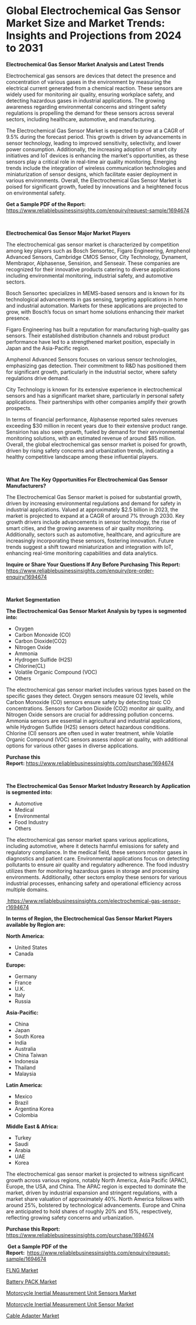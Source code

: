 <p><h1>Global Electrochemical Gas Sensor Market Size and Market Trends: Insights and Projections from 2024 to 2031</h1></p><p><strong>Electrochemical Gas Sensor Market Analysis and Latest Trends</strong></p>
<p><p>Electrochemical gas sensors are devices that detect the presence and concentration of various gases in the environment by measuring the electrical current generated from a chemical reaction. These sensors are widely used for monitoring air quality, ensuring workplace safety, and detecting hazardous gases in industrial applications. The growing awareness regarding environmental concerns and stringent safety regulations is propelling the demand for these sensors across several sectors, including healthcare, automotive, and manufacturing.</p><p>The Electrochemical Gas Sensor Market is expected to grow at a CAGR of 9.5% during the forecast period. This growth is driven by advancements in sensor technology, leading to improved sensitivity, selectivity, and lower power consumption. Additionally, the increasing adoption of smart city initiatives and IoT devices is enhancing the market's opportunities, as these sensors play a critical role in real-time air quality monitoring. Emerging trends include the integration of wireless communication technologies and miniaturization of sensor designs, which facilitate easier deployment in various environments. Overall, the Electrochemical Gas Sensor Market is poised for significant growth, fueled by innovations and a heightened focus on environmental safety.</p></p>
<p><strong>Get a Sample PDF of the Report:&nbsp;</strong> <a href="https://www.reliablebusinessinsights.com/enquiry/request-sample/1694674?utm_campaign=118&utm_medium=2&utm_source=Github&utm_content=ia&utm_term=06102024&utm_id=electrochemical-gas-sensor">https://www.reliablebusinessinsights.com/enquiry/request-sample/1694674</a></p>
<p>&nbsp;</p>
<p><strong>Electrochemical Gas Sensor Major Market Players</strong></p>
<p><p>The electrochemical gas sensor market is characterized by competition among key players such as Bosch Sensortec, Figaro Engineering, Amphenol Advanced Sensors, Cambridge CMOS Sensor, City Technology, Dynament, Membrapor, Alphasense, Sensirion, and Senseair. These companies are recognized for their innovative products catering to diverse applications including environmental monitoring, industrial safety, and automotive sectors.</p><p>Bosch Sensortec specializes in MEMS-based sensors and is known for its technological advancements in gas sensing, targeting applications in home and industrial automation. Markets for these applications are projected to grow, with Bosch’s focus on smart home solutions enhancing their market presence.</p><p>Figaro Engineering has built a reputation for manufacturing high-quality gas sensors. Their established distribution channels and robust product performance have led to a strengthened market position, especially in Japan and the Asia-Pacific region.</p><p>Amphenol Advanced Sensors focuses on various sensor technologies, emphasizing gas detection. Their commitment to R&D has positioned them for significant growth, particularly in the industrial sector, where safety regulations drive demand.</p><p>City Technology is known for its extensive experience in electrochemical sensors and has a significant market share, particularly in personal safety applications. Their partnerships with other companies amplify their growth prospects.</p><p>In terms of financial performance, Alphasense reported sales revenues exceeding $30 million in recent years due to their extensive product range. Sensirion has also seen growth, fueled by demand for their environmental monitoring solutions, with an estimated revenue of around $85 million. Overall, the global electrochemical gas sensor market is poised for growth, driven by rising safety concerns and urbanization trends, indicating a healthy competitive landscape among these influential players.</p></p>
<p>&nbsp;</p>
<p><strong>What Are The Key Opportunities For Electrochemical Gas Sensor Manufacturers?</strong></p>
<p><p>The Electrochemical Gas Sensor market is poised for substantial growth, driven by increasing environmental regulations and demand for safety in industrial applications. Valued at approximately $2.5 billion in 2023, the market is projected to expand at a CAGR of around 7% through 2030. Key growth drivers include advancements in sensor technology, the rise of smart cities, and the growing awareness of air quality monitoring. Additionally, sectors such as automotive, healthcare, and agriculture are increasingly incorporating these sensors, fostering innovation. Future trends suggest a shift toward miniaturization and integration with IoT, enhancing real-time monitoring capabilities and data analytics.</p></p>
<p><strong>Inquire or Share Your Questions If Any Before Purchasing This Report:</strong> <a href="https://www.reliablebusinessinsights.com/enquiry/pre-order-enquiry/1694674?utm_campaign=118&utm_medium=2&utm_source=Github&utm_content=ia&utm_term=06102024&utm_id=electrochemical-gas-sensor">https://www.reliablebusinessinsights.com/enquiry/pre-order-enquiry/1694674</a></p>
<p>&nbsp;</p>
<p><strong>Market Segmentation</strong></p>
<p><strong>The Electrochemical Gas Sensor Market Analysis by types is segmented into:</strong></p>
<p><ul><li>Oxygen</li><li>Carbon Monoxide (CO)</li><li>Carbon Dioxide(CO2)</li><li>Nitrogen Oxide</li><li>Ammonia</li><li>Hydrogen Sulfide (H2S)</li><li>Chlorine(CL)</li><li>Volatile Organic Compound (VOC)</li><li>Others</li></ul></p>
<p><p>The electrochemical gas sensor market includes various types based on the specific gases they detect. Oxygen sensors measure O2 levels, while Carbon Monoxide (CO) sensors ensure safety by detecting toxic CO concentrations. Sensors for Carbon Dioxide (CO2) monitor air quality, and Nitrogen Oxide sensors are crucial for addressing pollution concerns. Ammonia sensors are essential in agricultural and industrial applications, while Hydrogen Sulfide (H2S) sensors detect hazardous conditions. Chlorine (Cl) sensors are often used in water treatment, while Volatile Organic Compound (VOC) sensors assess indoor air quality, with additional options for various other gases in diverse applications.</p></p>
<p><strong>Purchase this Report:&nbsp;</strong><a href="https://www.reliablebusinessinsights.com/purchase/1694674?utm_campaign=118&utm_medium=2&utm_source=Github&utm_content=ia&utm_term=06102024&utm_id=electrochemical-gas-sensor">https://www.reliablebusinessinsights.com/purchase/1694674</a></p>
<p>&nbsp;</p>
<p><strong>The Electrochemical Gas Sensor Market Industry Research by Application is segmented into:</strong></p>
<p><ul><li>Automotive</li><li>Medical</li><li>Environmental</li><li>Food Industry</li><li>Others</li></ul></p>
<p><p>The electrochemical gas sensor market spans various applications, including automotive, where it detects harmful emissions for safety and regulatory compliance. In the medical field, these sensors monitor gases in diagnostics and patient care. Environmental applications focus on detecting pollutants to ensure air quality and regulatory adherence. The food industry utilizes them for monitoring hazardous gases in storage and processing environments. Additionally, other sectors employ these sensors for various industrial processes, enhancing safety and operational efficiency across multiple domains.</p></p>
<p><a href="https://www.reliablebusinessinsights.com/electrochemical-gas-sensor-r1694674?utm_campaign=118&utm_medium=2&utm_source=Github&utm_content=ia&utm_term=06102024&utm_id=electrochemical-gas-sensor">&nbsp;https://www.reliablebusinessinsights.com/electrochemical-gas-sensor-r1694674</a></p>
<p><strong>In terms of Region, the Electrochemical Gas Sensor Market Players available by Region are:</strong></p>
<p>
    <p> <strong> North America: </strong>
        <ul>
            <li>United States</li>
            <li>Canada</li>
        </ul>
        </p> 
    <p> <strong> Europe: </strong>
        <ul>
            <li>Germany</li>
            <li>France</li>
            <li>U.K.</li>
            <li>Italy</li>
            <li>Russia</li>
        </ul>
        </p> 
    <p> <strong> Asia-Pacific: </strong>
        <ul>
            <li>China</li>
            <li>Japan</li>
            <li>South Korea</li>
            <li>India</li>
            <li>Australia</li>
            <li>China Taiwan</li>
            <li>Indonesia</li>
            <li>Thailand</li>
            <li>Malaysia</li>
        </ul>
        </p> 
    <p> <strong> Latin America: </strong>
        <ul>
            <li>Mexico</li>
            <li>Brazil</li>
            <li>Argentina Korea</li>
            <li>Colombia</li>
        </ul>
        </p> 
    <p> <strong> Middle East & Africa: </strong>
        <ul>
            <li>Turkey</li>
            <li>Saudi</li>
            <li>Arabia</li>
            <li>UAE</li>
            <li>Korea</li>
        </ul>
    </p>
    </p>
<p><p>The electrochemical gas sensor market is projected to witness significant growth across various regions, notably North America, Asia Pacific (APAC), Europe, the USA, and China. The APAC region is expected to dominate the market, driven by industrial expansion and stringent regulations, with a market share valuation of approximately 40%. North America follows with around 25%, bolstered by technological advancements. Europe and China are anticipated to hold shares of roughly 20% and 15%, respectively, reflecting growing safety concerns and urbanization.</p></p>
<p><strong>Purchase this Report: </strong><a href="https://www.reliablebusinessinsights.com/purchase/1694674?utm_campaign=118&utm_medium=2&utm_source=Github&utm_content=ia&utm_term=06102024&utm_id=electrochemical-gas-sensor">https://www.reliablebusinessinsights.com/purchase/1694674</a></p>
<p>&nbsp;<strong>Get a Sample PDF of the Report:&nbsp;&nbsp;</strong><a href="https://www.reliablebusinessinsights.com/enquiry/request-sample/1694674?utm_campaign=118&utm_medium=2&utm_source=Github&utm_content=ia&utm_term=06102024&utm_id=electrochemical-gas-sensor">https://www.reliablebusinessinsights.com/enquiry/request-sample/1694674</a></p>
<p><strong></strong></p>
<p><p><a href="https://issuu.com/reportprime-2/docs/flng-market-size-2030.pptx_da0d43afc8a965?utm_campaign=118&utm_medium=2&utm_source=Github&utm_content=ia&utm_term=06102024&utm_id=electrochemical-gas-sensor">FLNG Market</a></p><p><a href="https://www.linkedin.com/pulse/market-leaders-laggards-global-battery-pack-trends-forecast-iu5je?utm_campaign=118&utm_medium=2&utm_source=Github&utm_content=ia&utm_term=06102024&utm_id=electrochemical-gas-sensor">Battery PACK Market</a></p><p><a href="https://github.com/MatthewHernandez403/Market-Research-Report-List-1/blob/main/motorcycle-inertial-measurement-unit-sensors-market.md?utm_campaign=118&utm_medium=2&utm_source=Github&utm_content=ia&utm_term=06102024&utm_id=electrochemical-gas-sensor">Motorcycle Inertial Measurement Unit Sensors Market</a></p><p><a href="https://github.com/AdeaKodra585/Market-Research-Report-List-1/blob/main/motorcycle-inertial-measurement-unit-sensor-market.md?utm_campaign=118&utm_medium=2&utm_source=Github&utm_content=ia&utm_term=06102024&utm_id=electrochemical-gas-sensor">Motorcycle Inertial Measurement Unit Sensor Market</a></p><p><a href="https://www.linkedin.com/pulse/global-cable-adapter-industry-research-report-competitive-g4hwe?utm_campaign=118&utm_medium=2&utm_source=Github&utm_content=ia&utm_term=06102024&utm_id=electrochemical-gas-sensor">Cable Adapter Market</a></p></p>